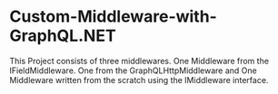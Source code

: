 # Custom-Middleware-with-GraphQL.NET
This Project consists of three middlewares.
One Middleware from the IFieldMiddleware.
One from the GraphQLHttpMiddleware and 
One Middleware written from the scratch using the IMiddleware interface.

